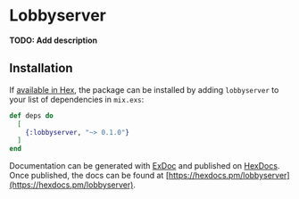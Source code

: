 # Lobbyserver

**TODO: Add description**

## Installation

If [available in Hex](https://hex.pm/docs/publish), the package can be installed
by adding `lobbyserver` to your list of dependencies in `mix.exs`:

```elixir
def deps do
  [
    {:lobbyserver, "~> 0.1.0"}
  ]
end
```

Documentation can be generated with [ExDoc](https://github.com/elixir-lang/ex_doc)
and published on [HexDocs](https://hexdocs.pm). Once published, the docs can
be found at [https://hexdocs.pm/lobbyserver](https://hexdocs.pm/lobbyserver).


